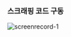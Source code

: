 ### 스크래핑 코드 구동
![screenrecord-1](https://github.com/user-attachments/assets/e5cf820f-ec3d-4aec-8d24-78af193ed16e)
